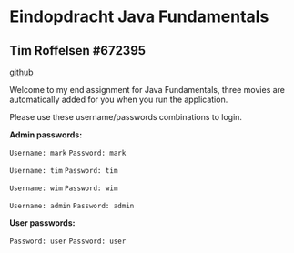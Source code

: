 # Eindopdracht Java Fundamentals
## Tim Roffelsen #672395
[github](https://github.com/TimRof)

Welcome to my end assignment for Java Fundamentals, three movies are automatically added 
for you when you run the application. 

Please use these username/passwords combinations to login.

__Admin passwords:__

`Username: mark`
`Password: mark`

`Username: tim`
`Password: tim`

`Username: wim`
`Password: wim`

`Username: admin`
`Password: admin`

__User passwords:__

`Password: user`
`Password: user`
